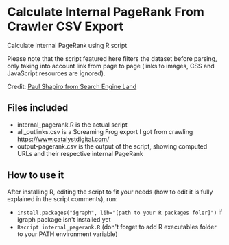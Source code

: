 # Calculate Internal PageRank From Crawler CSV Export
Calculate Internal PageRank using R script

Please note that the script featured here filters the dataset before parsing, only taking into account link from page to page (links to images, CSS and JavaScript resources are ignored).

Credit: [Paul Shapiro from Search Engine Land](https://searchengineland.com/improve-internal-linking-calculate-internal-pagerank-r-246883)

## Files included
- internal_pagerank.R is the actual script
- all_outlinks.csv is a Screaming Frog export I got from crawling https://www.catalystdigital.com/
- output-pagerank.csv is the output of the script, showing computed URLs and their respective internal PageRank

## How to use it
After installing R, editing the script to fit your needs (how to edit it is fully explained in the script comments), run:
  - `install.packages("igraph", lib="[path to your R packages foler]")` if igraph package isn't installed yet
  - `Rscript internal_pagerank.R` (don't forget to add R executables folder to your PATH environment variable)
